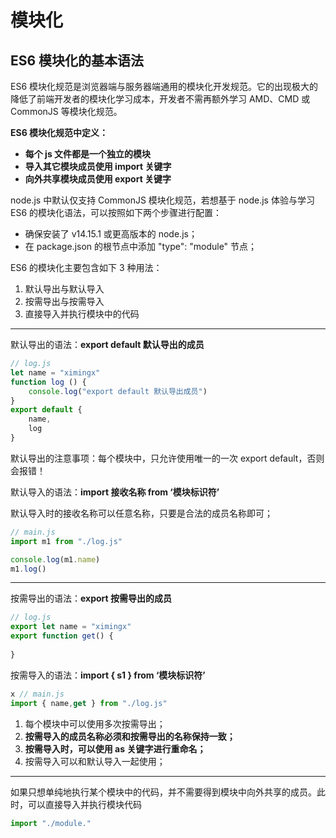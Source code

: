 # 模块化

## ES6 模块化的基本语法

ES6 模块化规范是浏览器端与服务器端通用的模块化开发规范。它的出现极大的降低了前端开发者的模块化学习成本，开发者不需再额外学习 AMD、CMD 或 CommonJS 等模块化规范。

**ES6 模块化规范中定义：**

- **每个 js 文件都是一个独立的模块**
- **导入其它模块成员使用 import 关键字**
- **向外共享模块成员使用 export 关键字**

node.js 中默认仅支持 CommonJS 模块化规范，若想基于 node.js 体验与学习 ES6 的模块化语法，可以按照如下两个步骤进行配置：

- 确保安装了 v14.15.1 或更高版本的 node.js；
- 在 package.json 的根节点中添加 "type": "module" 节点；

ES6 的模块化主要包含如下 3 种用法：

1. 默认导出与默认导入
2. 按需导出与按需导入
3. 直接导入并执行模块中的代码

---

默认导出的语法：**export default 默认导出的成员**

```js
// log.js
let name = "ximingx"
function log () {
    console.log("export default 默认导出成员")
}
export default {
    name,
    log
}
```

默认导出的注意事项：每个模块中，只允许使用唯一的一次 export default，否则会报错！

默认导入的语法：**import 接收名称 from ‘模块标识符’**

默认导入时的接收名称可以任意名称，只要是合法的成员名称即可；

```js
// main.js
import m1 from "./log.js"

console.log(m1.name)
m1.log()
```

---

按需导出的语法：**export 按需导出的成员**

```js
// log.js
export let name = "ximingx"
export function get() {
    
}
```

按需导入的语法：**import { s1 } from ‘模块标识符’**

```js
x // main.js
import { name,get } from "./log.js"
```

1. 每个模块中可以使用多次按需导出；
2. **按需导入的成员名称必须和按需导出的名称保持一致；**
3. **按需导入时，可以使用 as 关键字进行重命名；**
4. 按需导入可以和默认导入一起使用；

---

如果只想单纯地执行某个模块中的代码，并不需要得到模块中向外共享的成员。此时，可以直接导入并执行模块代码

```js
import "./module."
```



